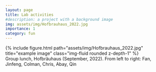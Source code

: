 ```yaml
---
layout: page
title: Lab activities
#description: a project with a background image
img: assets/img/Hofbrauhaus_2022.jpg
importance: 1
category: fun
---
```


<div class="row">
    <div class="col-sm mt-3 mt-md-0">
        {% include figure.html path="assets/img/Hofbrauhaus_2022.jpg" title="example image" class="img-fluid rounded z-depth-1" %}
    </div>
</div>
<div class="caption">
    Group lunch, Hofbräuhaus (September, 2022). From left to right: Fan, Jinfeng, Colman, Chris, Abay, Qin
</div>
